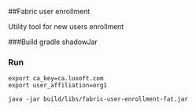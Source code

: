 ##Fabric user enrollment

Utility tool for new users enrollment    

###Build
    gradle shadowJar

### Run
    export ca_key=ca.luxoft.com
    export user_affiliation=org1
    
    java -jar build/libs/fabric-user-enrollment-fat.jar